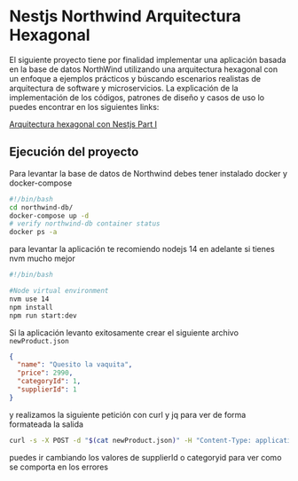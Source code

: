 # Nestjs Northwind Arquitectura Hexagonal

El siguiente proyecto tiene por finalidad implementar una aplicación basada en la base de datos NorthWind utilizando una arquitectura hexagonal con un enfoque a ejemplos prácticos y búscando escenarios realistas de arquitectura de software y microservicios. La explicación de la implementación de los códigos, patrones de diseño y casos de uso 
lo puedes encontrar en los siguientes links:

[Arquitectura hexagonal con Nestjs Part I](https://nullpointer-excelsior.github.io/posts/implementando-hexagonal-con-nestjs-part1/)


## Ejecución del proyecto

Para levantar la base de datos de Northwind debes tener instalado docker y docker-compose
```bash
#!/bin/bash
cd northwind-db/
docker-compose up -d
# verify northwind-db container status
docker ps -a
```


para levantar la aplicación te recomiendo nodejs 14 en adelante si tienes nvm mucho mejor
```bash
#!/bin/bash

#Node virtual environment
nvm use 14
npm install
npm run start:dev
```

Si la aplicación levanto exitosamente crear el siguiente archivo `newProduct.json`

```json
{
  "name": "Quesito la vaquita",
  "price": 2990,
  "categoryId": 1,
  "supplierId": 1
}
```
y realizamos la siguiente petición con curl y jq para ver de forma formateada la salida

```bash
curl -s -X POST -d "$(cat newProduct.json)" -H "Content-Type: application/json" http://localhost:3000/product | jq
```

puedes ir cambiando los valores de supplierId o categoryid para ver como se comporta en los errores 



